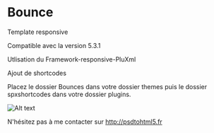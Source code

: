 Bounce
=========
Template responsive 

Compatible avec la version 5.3.1


Utlisation du Framework-responsive-PluXml

Ajout de shortcodes

Placez le dossier Bounces dans votre dossier themes puis le dossier spxshortcodes dans votre dossier plugins.



![Alt text](http://libertea.fr/bounce.jpg)


N'hésitez pas à me contacter sur http://psdtohtml5.fr
